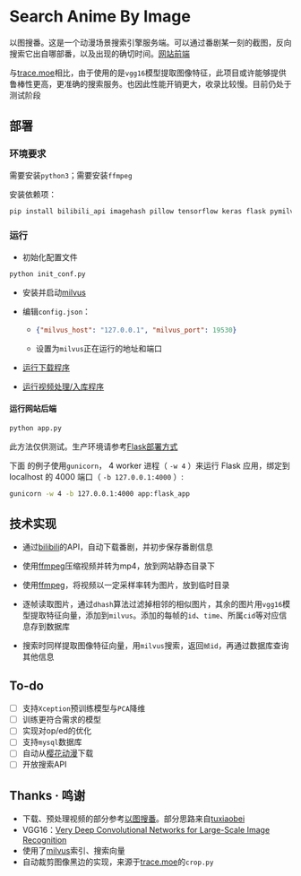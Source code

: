 # Search Anime By Image

以图搜番。这是一个动漫场景搜索引擎服务端。可以通过番剧某一刻的截图，反向搜索它出自哪部番，以及出现的确切时间。[网站前端](https://anime.krytro.com)

与[trace.moe](https://github.com/soruly/trace.moe)相比，由于使用的是`vgg16`模型提取图像特征，此项目或许能够提供鲁棒性更高，更准确的搜索服务。也因此性能开销更大，收录比较慢。目前仍处于测试阶段

## 部署

### 环境要求

需要安装`python3`；需要安装`ffmpeg`

安装依赖项：

```bash
pip install bilibili_api imagehash pillow tensorflow keras flask pymilvus opencv-python sklearn joblib
```

### 运行

- 初始化配置文件

```bash
python init_conf.py
```

- 安装并启动[milvus](https://milvus.io/cn/)

- 编辑`config.json`：

  - ```json
    {"milvus_host": "127.0.0.1", "milvus_port": 19530}
    ```

  - 设置为`milvus`正在运行的地址和端口

- [运行下载程序](https://github.com/NitroRCr/SearchAnimeByImage/tree/main/download_bilibili)
- [运行视频处理/入库程序](https://github.com/NitroRCr/SearchAnimeByImage/tree/main/process)

#### 运行网站后端

```bash
python app.py
```

此方法仅供测试。生产环境请参考[Flask部署方式](https://dormousehole.readthedocs.io/en/latest/deploying/index.html)

下面 的例子使用`gunicorn`， 4 worker 进程（ `-w 4` ）来运行 Flask 应用，绑定到 localhost 的 4000 端口（ `-b 127.0.0.1:4000` ）:

```bash
gunicorn -w 4 -b 127.0.0.1:4000 app:flask_app
```

## 技术实现

- 通过[bilibili](https://www.bilibili.com/)的API，自动下载番剧，并初步保存番剧信息

- 使用[ffmpeg](https://ffmpeg.org/about.html)压缩视频并转为mp4，放到网站静态目录下
- 使用[ffmpeg](https://ffmpeg.org/about.html)，将视频以一定采样率转为图片，放到临时目录
- 逐帧读取图片，通过`dhash`算法过滤掉相邻的相似图片，其余的图片用`vgg16`模型提取特征向量，添加到`milvus`。添加的每帧的`id`、`time`、所属`cid`等对应信息存到数据库
- 搜索时同样提取图像特征向量，用`milvus`搜索，返回`帧id`，再通过数据库查询其他信息

## To-do

- [ ] 支持`Xception`预训练模型与`PCA`降维
- [ ] 训练更符合需求的模型
- [ ] 实现对op/ed的优化
- [ ] 支持`mysql`数据库
- [ ] 自动从[樱花动漫](http://www.yhdm.io/)下载
- [ ] 开放搜索API

## Thanks · 鸣谢

- 下载、预处理视频的部分参考[以图搜番](https://gitee.com/tuxiaobei/find_video_by_pic#https://github.com/Henryhaohao/Bilibili_video_download)。部分思路来自[tuxiaobei](https://gitee.com/tuxiaobei)
- VGG16：[Very Deep Convolutional Networks for Large-Scale Image Recognition](https://arxiv.org/abs/1409.1556)
- 使用了[milvus](https://github.com/milvus-io/milvus/)索引、搜索向量
- 自动裁剪图像黑边的实现，来源于[trace.moe](https://github.com/soruly/trace.moe)的`crop.py`
